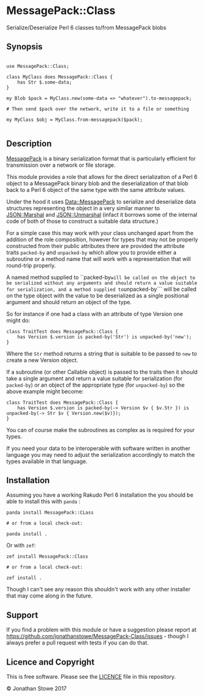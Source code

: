 # MessagePack::Class

Serialize/Deserialize Perl 6 classes to/from MessagePack blobs


## Synopsis

```perl6

use MessagePack::Class;

class MyClass does MessagePack::Class {
	has Str $.some-data;
}

my Blob $pack = MyClass.new(some-data => "whatever").to-messagepack;

# Then send $pack over the network, write it to a file or something

my MyClass $obj = MyClass.from-messagepack($pack);


```

## Description

[MessagePack](http://msgpack.org/) is a binary serialization format that
is particularly efficient for transmission over a network or file storage.

This module provides a role that allows for the direct serialization of
a Perl 6 object to a MessagePack binary blob and the deserialization of
that blob back to a Perl 6 object of the same type with the same attribute
values.

Under the hood it uses [Data::MessagePack](https://github.com/pierre-vigier/Perl6-Data-MessagePack)
to serialize and deserialize data structures representing the object in a very
similar manner to [JSON::Marshal](https://github.com/jonathanstowe/JSON-Marshal) and
[JSON::Unmarshal](https://github.com/tadzik/JSON-Unmarshal) (infact it borrows some
of the internal code of both of those to construct a suitable data structure.)

For a simple case this may work with your class unchanged apart from the addition of
the role composition, however for types that may not be properly constructed from
their public attributes there are provided the attribute traits ```packed-by``` and
```unpacked-by``` which allow you to provide either a subroutine or a method name
that will work with a representation that will round-trip properly.

A named method supplied to ``packed-by``` will be called on the object to be serialized
without any arguments and should return a value suitable for serialization, and a method
supplied to ```unpacked-by``` will be called on the type object with the value to be
deserialized as a single positional argument and should return an object of the type.


So for instance if one had a class with an attribute of type Version one might do:

```
class TraitTest does MessagePack::Class {
    has Version $.version is packed-by('Str') is unpacked-by('new');
}
```

Where the ```Str``` method returns a string that is suitable to be passed to ```new```
to create a new Version  object.

If a subroutine (or other Callable object) is passed to the traits then it should take
a single argument and return a value suitable for serialization (for ```packed-by```) or
an object of the appropriate type (for ```unpacked-by```) so the above example might
become:

```
class TraitTest does MessagePack::Class {
    has Version $.version is packed-by(-> Version $v { $v.Str }) is unpacked-by(-> Str $v { Version.new($v)});
}
```

You can of course make the subroutines as complex as is required for your types.

If you need your data to be interoperable with software written in another language
you may need to adjust the serialization accordingly to match the types available
in that language.

## Installation

Assuming you have a working Rakudo Perl 6 installation the you should be able
to install this with ```panda``` :

    panda install MessagePack::CLass

    # or from a local check-out:

    panda install .

Or with ```zef```:

    zef install MessagePack::Class

    # or from a local check-out:

    zef install .

Though I can't see any reason this shouldn't work with any other installer that
may come along in the future.

## Support

If you find a problem with this module or have a suggestion please report at
https://github.com/jonathanstowe/MessagePack-Class/issues - though I always
prefer a pull request with tests if you can do that.

## Licence and Copyright

This is free software. Please see the [LICENCE](LICENCE) file in this repository.

© Jonathan Stowe 2017
